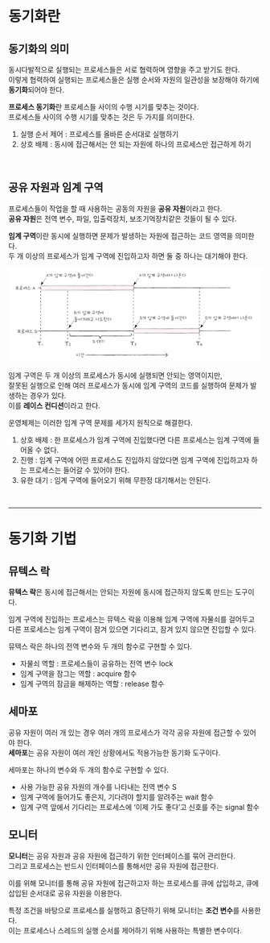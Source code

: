# 동기화란

## 동기화의 의미

동시다발적으로 실행되는 프로세스들은 서로 협력하며 영향을 주고 받기도 한다. <br>
이렇게 협력하여 실행되는 프로세스들은 실행 순서와 자원의 일관성을 보장해야 하기에 **동기화**되어야 한다.

**프로세스 동기화**란 프로세스들 사이의 수행 시기를 맞추는 것이다. <br>
프로세스들 사이의 수행 시기를 맞추는 것은 두 가지를 의미한다.

1. 실행 순서 제어 : 프로세스를 올바른 순서대로 실행하기
2. 상호 배제 : 동시에 접근해서는 안 되는 자원에 하나의 프로세스만 접근하게 하기

<br>

## 공유 자원과 임계 구역

프로세스들이 작업을 할 때 사용하는 공동의 자원을 **공유 자원**이라고 한다. <br>
**공유 자원**은 전역 변수, 파일, 입출력장치, 보조기억장치같은 것들이 될 수 있다.

**임계 구역**이란 동시에 실행하면 문제가 발생하는 자원에 접근하는 코드 영역을 의미한다. <br>
두 개 이상의 프로세스가 임계 구역에 진입하고자 하면 둘 중 하나는 대기해야 한다.

<img src="img/25.png" width=600 />

<br>

임계 구역은 두 개 이상의 프로세스가 동시에 실행되면 안되는 영역이지만, <br>
잘못된 실행으로 인해 여러 프로세스가 동시에 임계 구역의 코드를 실행하여 문제가 발생하는 경우가 있다. <br>
이를 **레이스 컨디션**이라고 한다.

운영체제는 이러한 임계 구역 문제를 세가지 원칙으로 해결한다.

1. 상호 배제 : 한 프로세스가 임계 구역에 진입했다면 다른 프로세스는 임계 구역에 들어올 수 없다.
2. 진행 : 임계 구역에 어떤 프로세스도 진입하지 않았다면 임계 구역에 진입하고자 하는 프로세스는 들어갈 수 있어야 한다.
3. 유한 대기 : 임계 구역에 들어오기 위해 무한정 대기해서는 안된다.

<br>
<hr>

# 동기화 기법

## 뮤텍스 락

**뮤텍스 락**은 동시에 접근해서는 안되는 자원에 동시에 접근하지 않도록 만드는 도구이다.

임계 구역에 진입하는 프로세스는 뮤텍스 락을 이용해 임계 구역에 자물쇠를 걸어두고 <br>
다른 프로세스는 임계 구역이 잠겨 있으면 기다리고, 잠겨 있지 않으면 진입할 수 있다.

뮤텍스 락은 하나의 전역 변수와 두 개의 함수로 구현할 수 있다.

- 자물쇠 역할 : 프로세스들이 공유하는 전역 변수 lock
- 임계 구역을 잠그는 역할 : acquire 함수
- 임계 구역의 잠금을 해제하는 역할 : release 함수

## 세마포

공유 자원이 여러 개 있는 경우 여러 개의 프로세스가 각각 공유 자원에 접근할 수 있어야 한다. <br>
**세마포**는 공유 자원이 여러 개인 상황에서도 적용가능한 동기화 도구이다.

세마포는 하나의 변수와 두 개의 함수로 구현할 수 있다.

- 사용 가능한 공유 자원의 개수를 나타내는 전역 변수 S
- 임계 구역에 들어가도 좋은지, 기다려야 할지를 알려주는 wait 함수
- 임계 구역 앞에서 기다리는 프로세스에 ‘이제 가도 좋다’고 신호를 주는 signal 함수

## 모니터

**모니터**는 공유 자원과 공유 자원에 접근하기 위한 인터페이스를 묶어 관리한다. <br>
그리고 프로세스는 반드시 인터페이스를 통해서만 공유 자원에 접근한다.

이를 위해 모니터를 통해 공유 자원에 접근하고자 하는 프로세스를 큐에 삽입하고, 큐에 삽입된 순서대로 공유 자원을 이용한다.

특정 조건을 바탕으로 프로세스를 실행하고 중단하기 위해 모니터는 **조건 변수**를 사용한다. <br>
이는 프로세스나 스레드의 실행 순서를 제어하기 위해 사용하는 특별한 변수이다.














